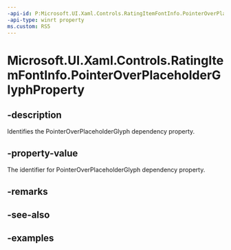 ```yaml
---
-api-id: P:Microsoft.UI.Xaml.Controls.RatingItemFontInfo.PointerOverPlaceholderGlyphProperty
-api-type: winrt property
ms.custom: RS5
---
```

<!-- Property syntax.
public DependencyProperty PointerOverPlaceholderGlyphProperty { get; }
-->

# Microsoft.UI.Xaml.Controls.RatingItemFontInfo.PointerOverPlaceholderGlyphProperty


## -description

Identifies the PointerOverPlaceholderGlyph dependency property.


## -property-value

The identifier for PointerOverPlaceholderGlyph dependency property.


## -remarks


## -see-also


## -examples


